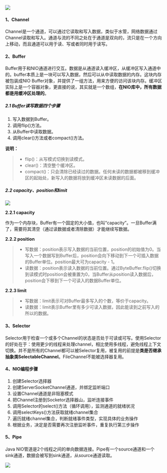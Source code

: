 ![](https://gitee.com/freedom9/markdown_images/raw/master/java/Channel%E5%92%8CBuffer%E7%9A%84%E5%85%B3%E7%B3%BB.png)

#### 1、Channel
Channel是一个通道，可以通过它读取和写入数据，类似于水管，网络数据通过Channel读取和写入。通道与流的不同之处在于通道是双向的，流只是在一个方向上移动，而且通道可以用于读、写或者同时用于读写。

#### 2、Buffer
Buffer用于和NIO通道进行交互。数据是从通道读入缓冲区，从缓冲区写入通道中的。buffer本质上是一块可以写入数据，然后可以从中读取数据的内存。这块内存被包装成NIO Buffer对象，并提供了一组方法，用来方便的访问该块内存。缓冲区实际上是一个容器对象，更直接的说，其实就是一个数组，**在NIO库中，所有数据都是用缓冲区处理的**。

##### 2.1 Buffer读写数据四个步骤
1. 写入数据到Buffer。
2. 调用flip()方法。
3. 从Buffer中读取数据。
4. 调用clear()方法或者compact()方法。

**说明：**
>* flip()：从写模式切换到读模式。
>* clear()：清空整个缓冲区。
>* compact()：只会清除已经读过的数据。任何未读的数据都被移到缓冲区的起始处，新写入的数据将放到缓冲区未读数据的后面。

##### 2.2 capacity、position和limit
![](https://gitee.com/freedom9/markdown_images/raw/master/java/capacity%E3%80%81position%E5%92%8Climit.png)

**2.2.1 capacity**

作为一个内存块，Buffer有一个固定的大小值，也叫“capacity”。一旦Buffer满了，需要将其清空（通过读数据或者清除数据）才能继续写数据。

**2.2.2 position**
>* 写数据：position表示写入数据的当前位置，position的初始值为0。当写入一个数据写到Buffer后，position会向下移动到下一个可插入数据的Buffer单位。position最大可为capacity - 1。
>* 读数据：position表示读入数据的当前位置。通过ByteBuffer.flip()切换到读模式时position会被重置为0，当Buffer从position读入数据后，position会下移到下一个可读入的数据Buffer单位。

**2.2.3 limit**
>* 写数据：limit表示可对Buffer最多写入的个数，等价于capacity。
>* 读数据：limit表示Buffer里有多少可读入数据，因此能读到之前写入的所以的数据。

#### 3、Selector
Selector用于检查一个或多个Channel的状态是否处于可读或可写。使用Selector的好处在于：使用更少的线程来处理channel，相比使用多线程，避免线程上下文切换。并不是所有的Channel都可以被Selector复用，被复用的前提是**类是否继承抽象类SelectableChannel**。FileChannel不能被选择器复用。

#### 4、NIO编程步骤
1. 创建Selector选择器
2. 创建ServerSocketChannel通道，并绑定监听端口
3. 设置Channel通道是非阻塞模式
4. 把Channel注册到Socketor选择器山，监听连接事件
5. 调用Selector的select()方法（循环调用），监测通道的就绪状况
6. 调用selectKeys()方法获取就绪channel集合
7. 遍历就绪channel集合，判断就绪事件类型，实现具体的业务操作
8. 根据业务，决定是否需要再次注册监听事件，重复执行第三步操作

#### 5、Pipe
Java NIO管道是2个线程之间的单向数据连接。Pipe有一个source通道和一个sink通道，数据会被写到sink通道，从source通道读取。

![](https://gitee.com/freedom9/markdown_images/raw/master/java/Pipe.png)